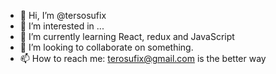 - 👋 Hi, I’m @tersosufix
- 👀 I’m interested in ...
- 🌱 I’m currently learning React, redux and JavaScript
- 💞️ I’m looking to collaborate on something.
- 📫 How to reach me: terosufix@gmail.com is the better way

<!---
tersosufix/tersosufix is a ✨ special ✨ repository because its `README.md` (this file) appears on your GitHub profile.
You can click the Preview link to take a look at your changes.
--->
